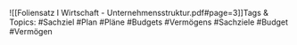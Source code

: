 
![[Foliensatz I Wirtschaft - Unternehmensstruktur.pdf#page=3]]Tags & Topics:
   #Sachziel
   #Plan
   #Pläne
   #Budgets
   #Vermögens
   #Sachziele
   #Budget
   #Vermögen